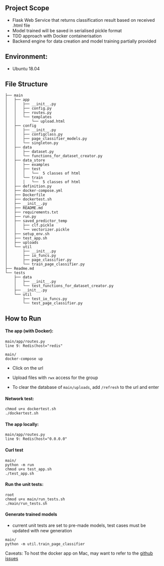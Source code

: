 ## Project Scope
- Flask Web Service that returns classification result based on received .html file
- Model trained will be saved in serialised pickle format
- TDD approach with Docker containerisation
- Backend engine for data creation and model training partially provided

## Environment:
- Ubuntu 18.04

## File Structure
```
├── main
│   ├── app
│   │   ├── __init__.py
│   │   ├── config.py
│   │   ├── routes.py
│   │   └── templates
│   │       └── upload.html
│   ├── config
│   │   ├── __init__.py
│   │   ├── configclass.py
│   │   ├── page_classifier_models.py
│   │   └── singleton.py
│   ├── data
│   │   ├── dataset.py
│   │   └── functions_for_dataset_creator.py
│   ├── data_store
│   │   ├── examples
│   │   ├── test
│   │   │   └──  5 classes of html
│   │   └── train
│   │   │   └──  5 classes of html
│   ├── definition.py
│   ├── docker-compose.yml
│   ├── Dockerfile
│   ├── dockertest.sh
│   ├── __init__.py
│   ├── README.md
│   ├── requirements.txt
│   ├── run.py
│   ├── saved_predictor_temp
│   │   ├── clf.pickle
│   │   └── vectorizer.pickle
│   ├── setup_env.sh
│   ├── test_app.sh
│   ├── uploads
│   └── util
│       ├── __init__.py
│       ├── io_funcs.py
│       ├── page_classifier.py
│       └── train_page_classifier.py
├── Readme.md
└── tests
    ├── data
    │   ├── __init__.py
    │   └── test_functions_for_dataset_creator.py
    ├── __init__.py
    └── util
        ├── test_io_funcs.py
        └── test_page_classifier.py
```

## How to Run 

#### The app (with Docker):
```
main/app/routes.py
line 9: Redis(host="redis"
```
```
main/
docker-compose up
```
- Click on the url

- Upload files with `rwx` access for the group

- To clear the database of `main/uploads`, add `/refresh` to the url and enter

#### Network test:
```
chmod u+x dockertest.sh
./dockertest.sh
```

#### The app locally:

```
main/app/routes.py
line 9: Redis(host="0.0.0.0"
```

#### Curl test

```
main/
python -m run
chmod u+x test_app.sh
./test_app.sh
```

#### Run the unit tests:
```
root
chmod u+x main/run_tests.sh
./main/run_tests.sh
```

#### Generate trained models

* current unit tests are set to pre-made models, test cases must be updated with new generation
```
main/
python -m util.train_page_classifier
```

Caveats:
To host the docker app on Mac, may want to refer to the [github issues](https://github.com/docker/for-mac/issues/2670)
